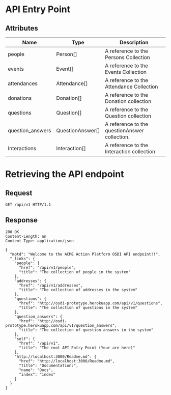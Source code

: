 # API Entry Point
## Attributes


| Name			| Type		| Description
|---------------|-----------|---------------------------
| people		| Person[]	|A reference to the Persons Collection
| events		| Event[]	|A reference to the Events Collection
| attendances	| Attendance[]|	A reference to the Attendance Collection
| donations		| Donation[]| A reference to the Donation collection
|questions		| Question[]| A reference to the Question collection
|question_answers|QuestionAnswer[]|	A reference to the questionAnswer collection.
|Interactions	|Interaction[]|	A reference to the Interaction collection

# Retrieving the API endpoint
## Request

	GET /api/v1 HTTP/1.1

## Response

~~~~
200 OK
Content-Length: nn
Content-Type: application/json

{
  "motd": "Welcome to the ACME Action Platform OSDI API endpoint!!",
  "_links": {
    "people": {
      "href": "/api/v1/people",
      "title": "The collection of people in the system"
    },
    "addresses": {
      "href": "/api/v1/addresses",
      "title": "The collection of addresses in the system"
    },
    "questions": {
      "href": "http://osdi-prototype.herokuapp.com/api/v1/questions",
      "title": "The collection of questions in the system"
    },
    "question_answers": {
      "href": "http://osdi-prototype.herokuapp.com/api/v1/question_answers",
      "title": "The collection of question answers in the system"
    },
    "self": {
      "href": "/api/v1",
      "title": "The root API Entry Point (Your are here)"
    },
    "http://localhost:3000/Readme.md": {
      "href": "http://localhost:3000/Readme.md",
      "title": "Documentation:",
      "name": "Docs",
      "index": "index"
    }
  }
}
~~~~